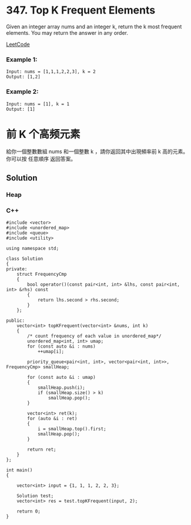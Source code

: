 # 347. Top K Frequent Elements
Given an integer array nums and an integer k, return the k most frequent elements. You may return the answer in any order.

[LeetCode](https://leetcode.com/problems/top-k-frequent-elements)

### Example 1:

```
Input: nums = [1,1,1,2,2,3], k = 2
Output: [1,2]
```

### Example 2:

```
Input: nums = [1], k = 1
Output: [1]
```

#  前 K 个高频元素
給你一個整數數組 nums 和一個整數 k ，請你返回其中出現頻率前 k 高的元素。你可以按 任意順序 返回答案。


## Solution  
### Heap

### C++

```
#include <vector>
#include <unordered_map>
#include <queue>
#include <utility>

using namespace std;

class Solution
{
private:
    struct FrequencyCmp
    {
        bool operator()(const pair<int, int> &lhs, const pair<int, int> &rhs) const
        {
            return lhs.second > rhs.second;
        }
    };

public:
    vector<int> topKFrequent(vector<int> &nums, int k)
    {
        /* count frequency of each value in unordered_map*/
        unordered_map<int, int> umap;
        for (const auto &i : nums)
            ++umap[i];

        priority_queue<pair<int, int>, vector<pair<int, int>>, FrequencyCmp> smallHeap;

        for (const auto &i : umap)
        {
            smallHeap.push(i);
            if (smallHeap.size() > k)
                smallHeap.pop();
        }

        vector<int> ret(k);
        for (auto &i : ret)
        {
            i = smallHeap.top().first;
            smallHeap.pop();
        }

        return ret;
    }
};

int main()
{

    vector<int> input = {1, 1, 1, 2, 2, 3};

    Solution test;
    vector<int> res = test.topKFrequent(input, 2);

    return 0;
}
```